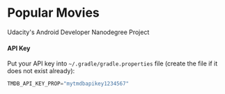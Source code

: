 Popular Movies
==============

Udacity's Android Developer Nanodegree Project

#### API Key
Put your API key into `~/.gradle/gradle.properties` file (create the file if it does not exist already):

```gradle
TMDB_API_KEY_PROP="mytmdbapikey1234567"
```